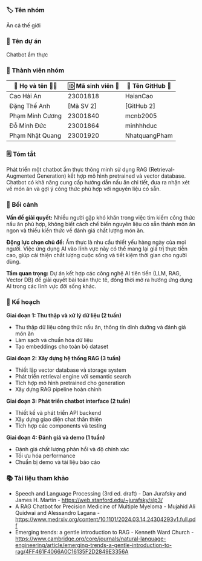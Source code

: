 ### 🏷️ Tên nhóm

Ăn cả thế giới

### 📝 Tên dự án

Chatbot ẩm thực

### 👥 Thành viên nhóm

| 👤 Họ và tên 🧑‍🎓 | 🆔 Mã sinh viên 🧾 | 🐙 Tên GitHub 🔗 |
| --------------- | ------------------ | ---------------- |
| Cao Hải An      | 23001818           | HaianCao         |
| Đặng Thế Anh    | [Mã SV 2]          | [GitHub 2]       |
| Phạm Minh Cương | 23001840           | mcnb2005         |
| Đỗ Minh Đức     | 23001864           | minhhhduc        |
| Phạm Nhật Quang | 23001920           | NhatquangPham    |

### 🗒️ Tóm tắt

Phát triển một chatbot ẩm thực thông minh sử dụng RAG (Retrieval-Augmented Generation) kết hợp mô hình pretrained và vector database. Chatbot có khả năng cung cấp hướng dẫn nấu ăn chi tiết, đưa ra nhận xét về món ăn và gợi ý công thức phù hợp với nguyên liệu có sẵn.

### 🎯 Bối cảnh

**Vấn đề giải quyết:** Nhiều người gặp khó khăn trong việc tìm kiếm công thức nấu ăn phù hợp, không biết cách chế biến nguyên liệu có sẵn thành món ăn ngon và thiếu kiến thức về đánh giá chất lượng món ăn.

**Động lực chọn chủ đề:** Ẩm thực là nhu cầu thiết yếu hàng ngày của mọi người. Việc ứng dụng AI vào lĩnh vực này có thể mang lại giá trị thực tiễn cao, giúp cải thiện chất lượng cuộc sống và tiết kiệm thời gian cho người dùng.

**Tầm quan trọng:** Dự án kết hợp các công nghệ AI tiên tiến (LLM, RAG, Vector DB) để giải quyết bài toán thực tế, đồng thời mở ra hướng ứng dụng AI trong các lĩnh vực đời sống khác.

### 🚀 Kế hoạch

**Giai đoạn 1: Thu thập và xử lý dữ liệu (2 tuần)**

- Thu thập dữ liệu công thức nấu ăn, thông tin dinh dưỡng và đánh giá món ăn
- Làm sạch và chuẩn hóa dữ liệu
- Tạo embeddings cho toàn bộ dataset

**Giai đoạn 2: Xây dựng hệ thống RAG (3 tuần)**

- Thiết lập vector database và storage system
- Phát triển retrieval engine với semantic search
- Tích hợp mô hình pretrained cho generation
- Xây dựng RAG pipeline hoàn chỉnh

**Giai đoạn 3: Phát triển chatbot interface (2 tuần)**

- Thiết kế và phát triển API backend
- Xây dựng giao diện chat thân thiện
- Tích hợp các components và testing

**Giai đoạn 4: Đánh giá và demo (1 tuần)**

- Đánh giá chất lượng phản hồi và độ chính xác
- Tối ưu hóa performance
- Chuẩn bị demo và tài liệu báo cáo

### 📚 Tài liệu tham khảo

- Speech and Language Processing (3rd ed. draft) - Dan Jurafsky and James H. Martin - https://web.stanford.edu/~jurafsky/slp3/
- A RAG Chatbot for Precision Medicine of Multiple Myeloma - Mujahid Ali Quidwai and Alessandro Lagana - https://www.medrxiv.org/content/10.1101/2024.03.14.24304293v1.full.pdf
- Emerging trends: a gentle introduction to RAG - Kenneth Ward Church - https://www.cambridge.org/core/journals/natural-language-engineering/article/emerging-trends-a-gentle-introduction-to-rag/4FF461F4066A0C16135F2D2849E3356A
